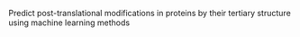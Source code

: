Predict post-translational modifications in proteins by their tertiary structure using machine learning methods
